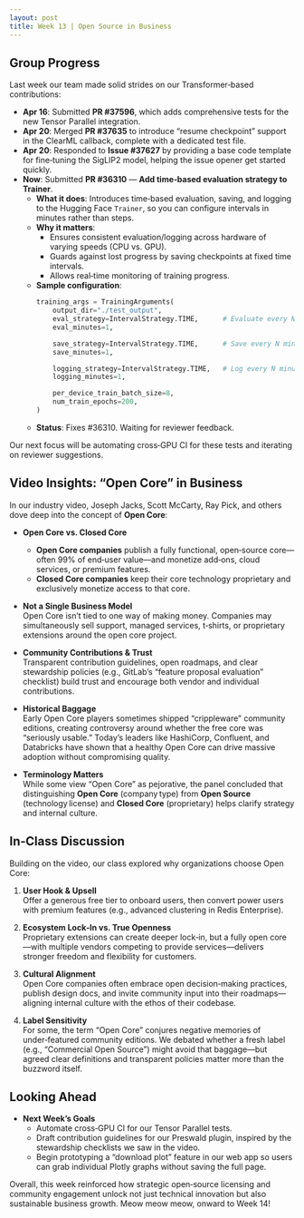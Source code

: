 ```yaml
---
layout: post
title: Week 13 | Open Source in Business
---
```


## Group Progress

Last week our team made solid strides on our Transformer‑based contributions:

- **Apr 16**: Submitted **PR #37596**, which adds comprehensive tests for the new Tensor Parallel integration.  
- **Apr 20**: Merged **PR #37635** to introduce “resume checkpoint” support in the ClearML callback, complete with a dedicated test file.  
- **Apr 20**: Responded to **Issue #37627** by providing a base code template for fine‑tuning the SigLIP2 model, helping the issue opener get started quickly.  
- **Now**: Submitted **PR #36310** — **Add time‑based evaluation strategy to Trainer**.  
  - **What it does**: Introduces time‑based evaluation, saving, and logging to the Hugging Face `Trainer`, so you can configure intervals in minutes rather than steps.  
  - **Why it matters**:  
    - Ensures consistent evaluation/logging across hardware of varying speeds (CPU vs. GPU).  
    - Guards against lost progress by saving checkpoints at fixed time intervals.  
    - Allows real‑time monitoring of training progress.  
  - **Sample configuration**:
    ```python
    training_args = TrainingArguments(
        output_dir="./test_output",
        eval_strategy=IntervalStrategy.TIME,      # Evaluate every N minutes
        eval_minutes=1,

        save_strategy=IntervalStrategy.TIME,      # Save every N minutes
        save_minutes=1,

        logging_strategy=IntervalStrategy.TIME,   # Log every N minutes
        logging_minutes=1,

        per_device_train_batch_size=8,
        num_train_epochs=200,
    )
    ```
  - **Status**: Fixes #36310. Waiting for reviewer feedback.

Our next focus will be automating cross‑GPU CI for these tests and iterating on reviewer suggestions.

## Video Insights: “Open Core” in Business

In our industry video, Joseph Jacks, Scott McCarty, Ray Pick, and others dove deep into the concept of **Open Core**:

- **Open Core vs. Closed Core**  
  - **Open Core companies** publish a fully functional, open‑source core—often 99% of end‑user value—and monetize add‑ons, cloud services, or premium features.  
  - **Closed Core companies** keep their core technology proprietary and exclusively monetize access to that core.  

- **Not a Single Business Model**  
  Open Core isn’t tied to one way of making money. Companies may simultaneously sell support, managed services, t‑shirts, or proprietary extensions around the open core project.

- **Community Contributions & Trust**  
  Transparent contribution guidelines, open roadmaps, and clear stewardship policies (e.g., GitLab’s “feature proposal evaluation” checklist) build trust and encourage both vendor and individual contributions.

- **Historical Baggage**  
  Early Open Core players sometimes shipped “crippleware” community editions, creating controversy around whether the free core was “seriously usable.” Today’s leaders like HashiCorp, Confluent, and Databricks have shown that a healthy Open Core can drive massive adoption without compromising quality.

- **Terminology Matters**  
  While some view “Open Core” as pejorative, the panel concluded that distinguishing **Open Core** (company type) from **Open Source** (technology license) and **Closed Core** (proprietary) helps clarify strategy and internal culture.

## In‑Class Discussion

Building on the video, our class explored why organizations choose Open Core:

1. **User Hook & Upsell**  
   Offer a generous free tier to onboard users, then convert power users with premium features (e.g., advanced clustering in Redis Enterprise).

2. **Ecosystem Lock‑In vs. True Openness**  
   Proprietary extensions can create deeper lock‑in, but a fully open core—with multiple vendors competing to provide services—delivers stronger freedom and flexibility for customers.

3. **Cultural Alignment**  
   Open Core companies often embrace open decision‑making practices, publish design docs, and invite community input into their roadmaps—aligning internal culture with the ethos of their codebase.

4. **Label Sensitivity**  
   For some, the term “Open Core” conjures negative memories of under‑featured community editions. We debated whether a fresh label (e.g., “Commercial Open Source”) might avoid that baggage—but agreed clear definitions and transparent policies matter more than the buzzword itself.

## Looking Ahead

- **Next Week’s Goals**  
  - Automate cross‑GPU CI for our Tensor Parallel tests.  
  - Draft contribution guidelines for our Preswald plugin, inspired by the stewardship checklists we saw in the video.  
  - Begin prototyping a “download plot” feature in our web app so users can grab individual Plotly graphs without saving the full page.

Overall, this week reinforced how strategic open‑source licensing and community engagement unlock not just technical innovation but also sustainable business growth. Meow meow meow, onward to Week 14!